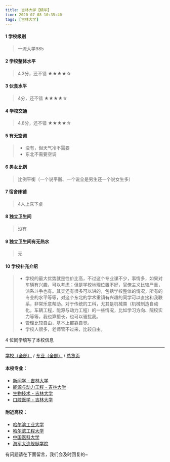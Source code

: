 ```yaml
---
title: 吉林大学【精华】
time: 2020-07-08 10:35:40
tags: [吉林大学]
---
```

#### 1 学校级别
> 一流大学985


#### 2 学校整体水平
> 4.3分，还不错
★★★★☆



#### 3 伙食水平
>  4分，还不错
★★★★☆


#### 4 学校交通
> 4,6分，还不错
★★★★☆


#### 5 有无空调
> - 没有，但天气冷不需要
> - 东北不需要空调


#### 6 男女比例
> 比例平衡（一个说平衡、一个说全是男生还一个说女生多）


#### 7 宿舍床铺
> 4人上床下桌
 

#### 8 独立卫生间
> 没有


#### 9 独立卫生间有无热水
> 无


#### 10 学校补充介绍
> - 学校的最大优势就是性价比高，不过这个专业课不少，事情多，如果对车辆有兴趣，可以考虑；但是学校地理位置不好，官僚主义比较严重，派系斗争也有。其实还有很多可以讲的，包括学校整体的情况，所有的专业的水平等等，对这个东北的学术重镇有兴趣的同学可以直接和我联系，非常乐意帮助。对于传统的工科，尤其是机械类（机械制造自动化，车辆工程，能源与动力工程）的一些情况，比如学习方向、院校实力等等，我也算擅长，也可以骚扰我。
> - 管理比较自由，基本上都靠自觉。
> - 学校人很多，老师管不过来，比较自由。

4 位同学填写了本校信息
***
[学校（全部）](https://univgo.github.io/2020/07/08/3efa6bcca419) / [专业（全部）](https://univgo.github.io/2020/07/08/2d4c6d3552c2) / [总览页](https://univgo.github.io/2020/07/08/445daeb4fa00)
#### 本校专业：
- [新闻学 - 吉林大学](https://univgo.github.io/2020/07/08/1297f09fee45)
- [能源与动力工程 - 吉林大学](https://univgo.github.io/2020/07/08/f0f5062075b3)
- [生物技术 - 吉林大学](https://univgo.github.io/2020/07/08/0d127698a8aa)
- [口腔医学 - 吉林大学](https://univgo.github.io/2020/07/08/7a83d0ecf99d)

#### 附近高校：
- [哈尔滨工业大学](https://univgo.github.io/2020/07/08/304b1017803e) 
- [哈尔滨工程大学](https://univgo.github.io/2020/07/08/f2d17cf1d3bd)
- [中国医科大学](https://univgo.github.io/2020/07/08/9c697cbc4479)
- [海军大连舰艇学院](https://univgo.github.io/2020/07/08/03aae8c57844)


有问题请在下面留言，我们会及时回复的~
